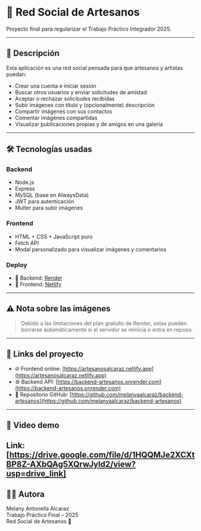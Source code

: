 # 🧵 Red Social de Artesanos

Proyecto final para regularizar el Trabajo Práctico Integrador 2025.

---

## 🧠 Descripción

Esta aplicación es una red social pensada para que artesanos y artistas puedan:

- Crear una cuenta e iniciar sesión
- Buscar otros usuarios y enviar solicitudes de amistad
- Aceptar o rechazar solicitudes recibidas
- Subir imágenes con título y (opcionalmente) descripción
- Compartir imágenes con sus contactos
- Comentar imágenes compartidas
- Visualizar publicaciones propias y de amigos en una galería

---

## 🛠️ Tecnologías usadas

### Backend
- Node.js
- Express
- MySQL (base en AlwaysData)
- JWT para autenticación
- Multer para subir imágenes

### Frontend
- HTML + CSS + JavaScript puro
- Fetch API
- Modal personalizado para visualizar imágenes y comentarios

### Deploy
- 🚀 Backend: [Render](https://backend-artesanos.onrender.com)
- 🎨 Frontend: [Netlify](https://artesanosalcaraz.netlify.app)

---


## ⚠️ Nota sobre las imágenes
> Debido a las limitaciones del plan gratuito de Render, estas pueden borrarse automáticamente si el servidor se reinicia o entra en reposo.  


---

## 🔗 Links del proyecto

- 🌐 Frontend online: [https://artesanosalcaraz.netlify.app](https://artesanosalcaraz.netlify.app)
- ⚙️ Backend API: [https://backend-artesanos.onrender.com](https://backend-artesanos.onrender.com)
- 📁 Repositorio GitHub: [https://github.com/melanyaalcaraz/backend-artesanos](https://github.com/melanyaalcaraz/backend-artesanos)

---

## 🎥 Video demo

Link: [https://drive.google.com/file/d/1HQQMJe2XCXtBP8Z-AXbQAg5XQrwJyld2/view?usp=drive_link]
---

## 👩‍💻 Autora

Melany Antonella Alcaraz  
Trabajo Práctico Final – 2025  
Red Social de Artesanos 🎨
